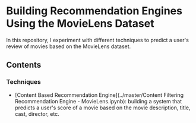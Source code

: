 # Building Recommendation Engines Using the MovieLens Dataset
In this repository, I experiment with different techniques to predict a user's review of movies based on the MovieLens dataset.

## Contents

### Techniques
* [Content Based Recommendation Engine](../master/Content Filtering Recommendation Engine - MovieLens.ipynb): building a system that predicts a user's score of a movie based on the movie description, title, cast, director, etc.
